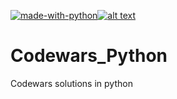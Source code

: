 [![made-with-python](https://img.shields.io/badge/Made%20with-Python-1f425f.svg)](https://www.python.org/)[![alt text](https://www.codewars.com/users/deedy-ru/badges/small)](https://www.codewars.com/users/deedy-ru)

# Codewars_Python
Codewars solutions in python


